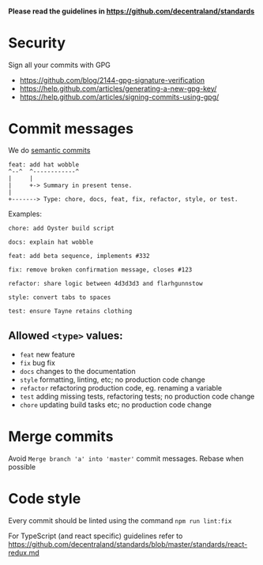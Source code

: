 #### Please read the guidelines in https://github.com/decentraland/standards

# Security

Sign all your commits with GPG

- https://github.com/blog/2144-gpg-signature-verification
- https://help.github.com/articles/generating-a-new-gpg-key/
- https://help.github.com/articles/signing-commits-using-gpg/

# Commit messages

We do [semantic commits](https://seesparkbox.com/foundry/semantic_commit_messages)

```
feat: add hat wobble
^--^  ^------------^
|     |
|     +-> Summary in present tense.
|
+-------> Type: chore, docs, feat, fix, refactor, style, or test.
```


Examples:

```
chore: add Oyster build script
```
```
docs: explain hat wobble
```
```
feat: add beta sequence, implements #332
```
```
fix: remove broken confirmation message, closes #123
```
```
refactor: share logic between 4d3d3d3 and flarhgunnstow
```
```
style: convert tabs to spaces
```
```
test: ensure Tayne retains clothing
```

## Allowed `<type>` values:
   * `feat` new feature
   * `fix` bug fix
   * `docs` changes to the documentation
   * `style` formatting, linting, etc; no production code change
   * `refactor` refactoring production code, eg. renaming a variable
   * `test` adding missing tests, refactoring tests; no production code change
   * `chore` updating build tasks etc; no production code change

# Merge commits

Avoid `Merge branch 'a' into 'master'` commit messages. Rebase when possible

# Code style

Every commit should be linted using the command `npm run lint:fix`

For TypeScript (and react specific) guidelines refer to https://github.com/decentraland/standards/blob/master/standards/react-redux.md
